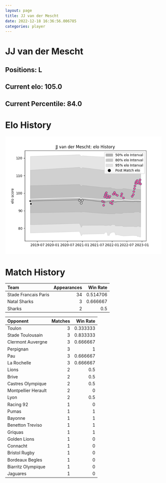 ```yaml
---  
layout: page  
title: JJ van der Mescht  
date: 2022-12-18 16:36:56.006785  
categories: player  
---
```

# JJ van der Mescht

## Positions: L

## Current elo: 105.0

## Current Percentile: 84.0

# Elo History


![elo history](history_JJvanderMescht.png)
# Match History


| Team                 |   Appearances |   Win Rate |
|:---------------------|--------------:|-----------:|
| Stade Francais Paris |            34 |   0.514706 |
| Natal Sharks         |             3 |   0.666667 |
| Sharks               |             2 |   0.5      |

| Opponent            |   Matches |   Win Rate |
|:--------------------|----------:|-----------:|
| Toulon              |         3 |   0.333333 |
| Stade Toulousain    |         3 |   0.833333 |
| Clermont Auvergne   |         3 |   0.666667 |
| Perpignan           |         3 |   1        |
| Pau                 |         3 |   0.666667 |
| La Rochelle         |         3 |   0.666667 |
| Lions               |         2 |   0.5      |
| Brive               |         2 |   0.5      |
| Castres Olympique   |         2 |   0.5      |
| Montpellier Herault |         2 |   0        |
| Lyon                |         2 |   0.5      |
| Racing 92           |         1 |   0        |
| Pumas               |         1 |   1        |
| Bayonne             |         1 |   1        |
| Benetton Treviso    |         1 |   1        |
| Griquas             |         1 |   1        |
| Golden Lions        |         1 |   0        |
| Connacht            |         1 |   0        |
| Bristol Rugby       |         1 |   0        |
| Bordeaux Begles     |         1 |   0        |
| Biarritz Olympique  |         1 |   0        |
| Jaguares            |         1 |   0        |